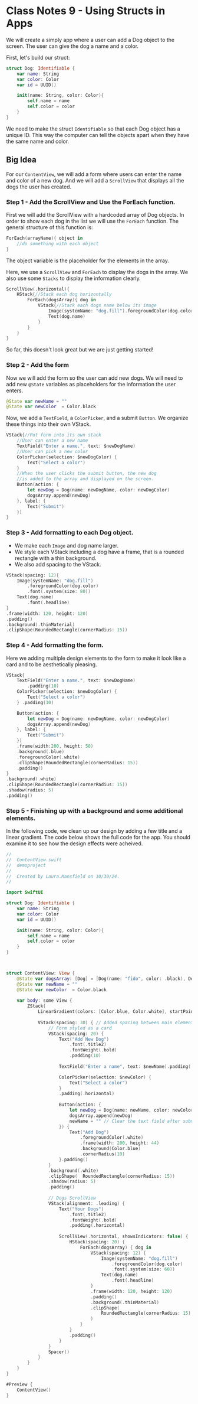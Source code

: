 # Class Notes 9 - Using Structs in Apps

We will create a simply app where a user can add a Dog object to the screen. The user can give the dog a name and a color.

First, let's build our struct:

```swift
struct Dog: Identifiable {
    var name: String
    var color: Color
    var id = UUID()

    init(name: String, color: Color){
        self.name = name
        self.color = color
    }
}
```
We need to make the struct `Identifiable` so that each Dog object has a unique ID. This way the computer can tell the objects apart when they have the same name and color.

## Big Idea 
For our `ContentView`, we will add a form where users can enter the name and color of a new dog. And we will add a `ScrollView` that displays all the dogs the user has created.

### Step 1 - Add the ScrollView and Use the ForEach function.
First we will add the ScrollView with a hardcoded array of Dog objects. In order to show each dog in the list we will use the `ForEach` function. The general structure of this function is:

```swift
ForEach(arrayName){ object in
    //do something with each object
}
```
The object variable is the placeholder for the elements in the array.

Here, we use a `ScrollView` and `ForEach` to display the dogs in the array. We also use some `Stacks` to display the information clearly.
```swift
ScrollView(.horizontal){
    HStack{//Stack each dog horizontally
        ForEach(dogsArray){ dog in
            VStack{//Stack each dogs name below its image
                Image(systemName: "dog.fill").foregroundColor(dog.color)
                Text(dog.name)
            }
        }
    }
}
```
So far, this doesn't look great but we are just getting started!

### Step 2 - Add the form
Now we will add the form so the user can add new dogs. We will need to add new `@State` variables as placeholders for the information the user enters. 
```swift
@State var newName = ""
@State var newColor  = Color.black
```
Now, we add a `TextField`, a `ColorPicker`, and a submit `Button`. We organize these things into their own VStack.
```swift
VStack{//Put form into its own stack
    //User can enter a new name
    TextField("Enter a name.", text: $newDogName)
    //User can pick a new color
    ColorPicker(selection: $newDogColor) {
        Text("Select a color")
    }
    //When the user clicks the submit button, the new dog
    //is added to the array and displayed on the screen.
    Button(action: {
        let newDog = Dog(name: newDogName, color: newDogColor)
        dogsArray.append(newDog)
    }, label: {
        Text("Submit")
    })
}
```

### Step 3 - Add formatting to each Dog object.
- We make each `Image` and dog name larger.
- We style each VStack including a dog have a frame, that is a rounded rectangle with a thin background.
- We also add spacing to the VStack.
```swift
VStack(spacing: 12){
    Image(systemName: "dog.fill")
        .foregroundColor(dog.color)
        .font(.system(size: 80))
    Text(dog.name)
        .font(.headline)
}
.frame(width: 120, height: 120)
.padding()
.background(.thinMaterial)
.clipShape(RoundedRectangle(cornerRadius: 15))
```

### Step 4 - Add formatting the form.
Here we adding multiple design elements to the form to make it look like a card and to be aesthetically pleasing.
```swift
VStack{
    TextField("Enter a name.", text: $newDogName)
        .padding(10)
    ColorPicker(selection: $newDogColor) {
        Text("Select a color")
    } .padding(10)

    Button(action: {
        let newDog = Dog(name: newDogName, color: newDogColor)
        dogsArray.append(newDog)
    }, label: {
        Text("Submit")
    })
    .frame(width:200, height: 50)
    .background(.blue)
    .foregroundColor(.white)
    .clipShape(RoundedRectangle(cornerRadius: 15))
    .padding()
}
.background(.white)
.clipShape(RoundedRectangle(cornerRadius: 15))
.shadow(radius: 5)
.padding()
```

### Step 5 - Finishing up with a background and some additional elements.
In the following code, we clean up our design by adding a few title and a linear gradient. The code below shows the full code for the app. You should examine it to see how the design effects were acheived.
```swift
//
//  ContentView.swift
//  demoproject
//
//  Created by Laura.Mansfield on 10/30/24.
//

import SwiftUI

struct Dog: Identifiable {
    var name: String
    var color: Color
    var id = UUID()

    init(name: String, color: Color){
        self.name = name
        self.color = color
    }
}



struct ContentView: View {
    @State var dogsArray: [Dog] = [Dog(name: "fido", color: .black), Dog(name: "ruff", color: .red), Dog(name: "lassie", color: .green)]
    @State var newName = ""
    @State var newColor  = Color.black
    
    var body: some View {
        ZStack{
            LinearGradient(colors: [Color.blue, Color.white], startPoint: .top, endPoint: .bottom).ignoresSafeArea()
            
            VStack(spacing: 30) { // Added spacing between main elements
                // Form styled as a card
                VStack(spacing: 20) {
                    Text("Add New Dog")
                        .font(.title2)
                        .fontWeight(.bold)
                        .padding(10)
                    
                    TextField("Enter a name", text: $newName).padding(.horizontal)

                    ColorPicker(selection: $newColor) {
                        Text("Select a color")
                    }
                    .padding(.horizontal)
                    
                    Button(action: {
                        let newDog = Dog(name: newName, color: newColor)
                        dogsArray.append(newDog)
                        newName = "" // Clear the text field after submission
                    }) {
                        Text("Add Dog")
                            .foregroundColor(.white)
                            .frame(width: 200, height: 44)
                            .background(Color.blue)
                            .cornerRadius(10)
                    }.padding()
                }
                .background(.white)
                .clipShape(  RoundedRectangle(cornerRadius: 15))
                .shadow(radius: 5)
                .padding()
   
                // Dogs ScrollView
                VStack(alignment: .leading) {
                    Text("Your Dogs")
                        .font(.title2)
                        .fontWeight(.bold)
                        .padding(.horizontal)
                    
                    ScrollView(.horizontal, showsIndicators: false) {
                        HStack(spacing: 20) {
                            ForEach(dogsArray) { dog in
                                VStack(spacing: 12) {
                                    Image(systemName: "dog.fill")
                                        .foregroundColor(dog.color)
                                        .font(.system(size: 60))
                                    Text(dog.name)
                                        .font(.headline)
                                }
                                .frame(width: 120, height: 120)
                                .padding()
                                .background(.thinMaterial)
                                .clipShape(
                                    RoundedRectangle(cornerRadius: 15)
                                )
                            }
                        }
                        .padding()
                    }
                }
                Spacer()
            }
        }
    }
}

#Preview {
    ContentView()
}


```
